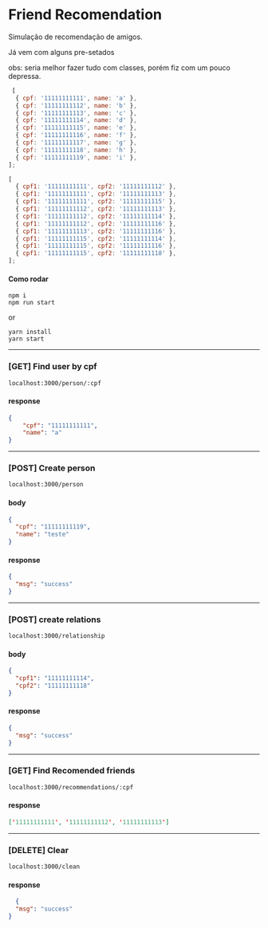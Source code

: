 # Friend Recomendation

Simulação de recomendação de amigos.

Já vem com alguns pre-setados 

obs: seria melhor fazer tudo com classes, porém fiz com um pouco depressa. 
```javascript
 [
  { cpf: '11111111111', name: 'a' },
  { cpf: '11111111112', name: 'b' },
  { cpf: '11111111113', name: 'c' },
  { cpf: '11111111114', name: 'd' },
  { cpf: '11111111115', name: 'e' },
  { cpf: '11111111116', name: 'f' },
  { cpf: '11111111117', name: 'g' },
  { cpf: '11111111118', name: 'h' },
  { cpf: '11111111119', name: 'i' },
];
```

```javascript
[
  { cpf1: '11111111111', cpf2: '11111111112' },
  { cpf1: '11111111111', cpf2: '11111111113' },
  { cpf1: '11111111111', cpf2: '11111111115' },
  { cpf1: '11111111112', cpf2: '11111111113' },
  { cpf1: '11111111112', cpf2: '11111111114' },
  { cpf1: '11111111112', cpf2: '11111111116' },
  { cpf1: '11111111113', cpf2: '11111111116' },
  { cpf1: '11111111115', cpf2: '11111111114' },
  { cpf1: '11111111115', cpf2: '11111111116' },
  { cpf1: '11111111115', cpf2: '11111111118' },
];
```

#### Como rodar
```shell
npm i 
npm run start
```
or
```shell
yarn install 
yarn start
```


----
### [GET] Find user by cpf

```html
localhost:3000/person/:cpf
```

#### response
```json
{
    "cpf": "11111111111",
    "name": "a"
}
```

----
### [POST] Create person

```html
localhost:3000/person
```

#### body
```json
{
  "cpf": "11111111119",
  "name": "teste"
}
```
#### response
```json
{
  "msg": "success"
}
```
----
### [POST] create relations

```html
localhost:3000/relationship
```

#### body
```json
{
  "cpf1": "11111111114",
  "cpf2": "11111111118"
}
```
#### response
```json
{
  "msg": "success"
}
```
----
### [GET] Find Recomended friends

```html
localhost:3000/recommendations/:cpf
```

#### response
```json
['11111111111', '11111111112', '11111111113']
```
----
### [DELETE] Clear

```html
localhost:3000/clean
```

#### response
```json
  {
  "msg": "success"
}
```
